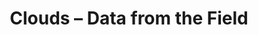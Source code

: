 ---
title: Clouds – Data from the Field
builder: true
type: coming-soon

# Content section
sections:
  - headerSection
  - servicesSection
  - subscribeSection
  - contactSection
  - mapSection

# Background effect
cloudsEffect: 
  enable: true
   ### Use C++ Hex colors for this effects. Recommended free program ColorMania.
  backgroundColor: 0xb15555
  skyColor: 0x4baede
  cloudColor: 0x3660b1
  speed: 1

---